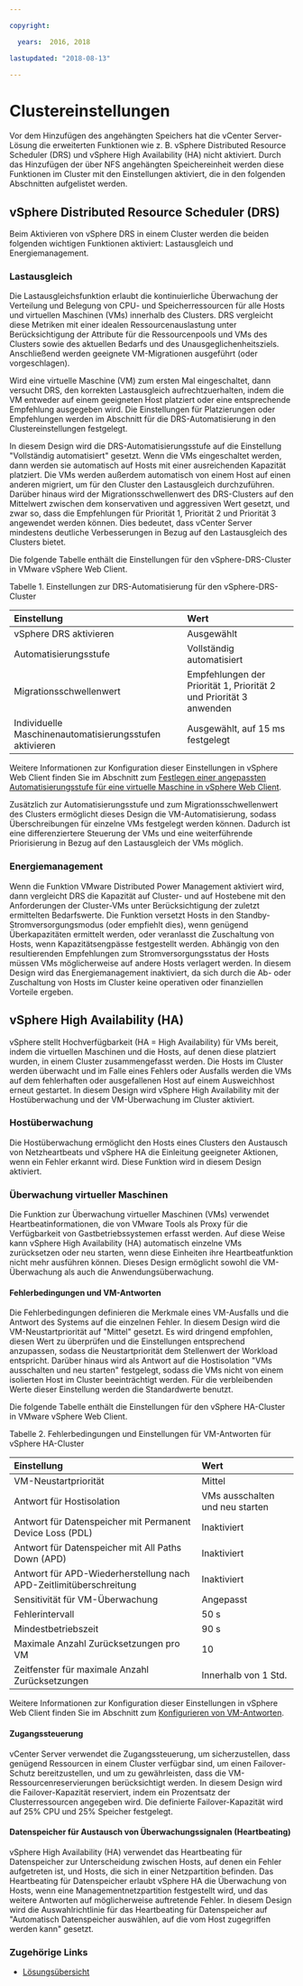 ```yaml
---

copyright:

  years:  2016, 2018

lastupdated: "2018-08-13"

---
```


# Clustereinstellungen

Vor dem Hinzufügen des angehängten Speichers hat die vCenter Server-Lösung die erweiterten Funktionen wie z. B. vSphere Distributed Resource Scheduler (DRS) und vSphere High Availability (HA) nicht aktiviert. Durch das Hinzufügen der über NFS angehängten Speichereinheit werden diese Funktionen im Cluster mit den Einstellungen aktiviert, die in den folgenden Abschnitten aufgelistet werden.

## vSphere Distributed Resource Scheduler (DRS)

Beim Aktivieren von vSphere DRS in einem Cluster werden die beiden folgenden wichtigen Funktionen aktiviert: Lastausgleich und Energiemanagement.

### Lastausgleich

Die Lastausgleichsfunktion erlaubt die kontinuierliche Überwachung der Verteilung und Belegung von CPU- und Speicherressourcen für alle Hosts und virtuellen Maschinen (VMs) innerhalb des Clusters. DRS vergleicht diese Metriken mit einer idealen Ressourcenauslastung unter Berücksichtigung der Attribute für die Ressourcenpools und VMs des Clusters sowie des aktuellen Bedarfs und des Unausgeglichenheitsziels. Anschließend werden geeignete VM-Migrationen ausgeführt (oder vorgeschlagen).

Wird eine virtuelle Maschine (VM) zum ersten Mal eingeschaltet, dann versucht DRS, den korrekten Lastausgleich aufrechtzuerhalten, indem die VM entweder auf einem geeigneten Host platziert oder eine entsprechende Empfehlung ausgegeben wird. Die Einstellungen für Platzierungen oder Empfehlungen werden im Abschnitt für die DRS-Automatisierung in den Clustereinstellungen festgelegt.

In diesem Design wird die DRS-Automatisierungsstufe auf die Einstellung "Vollständig automatisiert" gesetzt. Wenn die VMs eingeschaltet werden, dann werden sie automatisch auf Hosts mit einer ausreichenden Kapazität platziert. Die VMs werden außerdem automatisch von einem Host auf einen anderen migriert, um für den Cluster den Lastausgleich durchzuführen. Darüber hinaus wird der Migrationsschwellenwert des DRS-Clusters auf den Mittelwert zwischen dem konservativen und aggressiven Wert gesetzt, und zwar so, dass die Empfehlungen für Priorität 1, Priorität 2 und Priorität 3 angewendet werden können. Dies bedeutet, dass vCenter Server mindestens deutliche Verbesserungen in Bezug auf den Lastausgleich des Clusters bietet.

Die folgende Tabelle enthält die Einstellungen für den vSphere-DRS-Cluster in VMware vSphere Web Client.

Tabelle 1. Einstellungen zur DRS-Automatisierung für den vSphere-DRS-Cluster

| Einstellung             | Wert   |
|:------------------- |:------ |
| vSphere DRS aktivieren | Ausgewählt |
| Automatisierungsstufe | Vollständig automatisiert |
| Migrationsschwellenwert | Empfehlungen der Priorität 1, Priorität 2 und Priorität 3 anwenden |
| Individuelle Maschinenautomatisierungsstufen aktivieren | Ausgewählt, auf 15 ms festgelegt |

Weitere Informationen zur Konfiguration dieser Einstellungen in vSphere Web Client finden Sie im Abschnitt zum [Festlegen einer angepassten Automatisierungsstufe für eine virtuelle Maschine in vSphere Web Client](https://docs.vmware.com/en/VMware-vSphere/5.5/com.vmware.vsphere.resmgmt.doc/GUID-C21C0609-923B-46FB-920C-887F00DBCAB9.html).

Zusätzlich zur Automatisierungsstufe und zum Migrationsschwellenwert des Clusters ermöglicht dieses Design die VM-Automatisierung, sodass Überschreibungen für einzelne VMs festgelegt werden können. Dadurch ist eine differenziertere Steuerung der VMs und eine weiterführende Priorisierung in Bezug auf den Lastausgleich der VMs möglich.

### Energiemanagement

Wenn die Funktion VMware Distributed Power Management aktiviert wird, dann vergleicht DRS die Kapazität auf Cluster- und auf Hostebene mit den Anforderungen der Cluster-VMs unter Berücksichtigung der zuletzt ermittelten Bedarfswerte. Die Funktion versetzt Hosts in den Standby-Stromversorgungsmodus (oder empfiehlt dies), wenn genügend Überkapazitäten ermittelt werden, oder veranlasst die Zuschaltung von Hosts, wenn Kapazitätsengpässe festgestellt werden. Abhängig von den resultierenden Empfehlungen zum Stromversorgungsstatus der Hosts müssen VMs möglicherweise auf andere Hosts verlagert werden.
In diesem Design wird das Energiemanagement inaktiviert, da sich durch die Ab- oder Zuschaltung von Hosts im Cluster keine operativen oder finanziellen Vorteile ergeben.

## vSphere High Availability (HA)

vSphere stellt Hochverfügbarkeit (HA = High Availability) für VMs bereit, indem die virtuellen Maschinen und die Hosts, auf denen diese platziert wurden, in einem Cluster zusammengefasst werden. Die Hosts im Cluster werden überwacht und im Falle eines Fehlers oder Ausfalls werden die VMs auf dem fehlerhaften oder ausgefallenen Host auf einem Ausweichhost erneut gestartet. In diesem Design wird vSphere High Availability mit der Hostüberwachung und der VM-Überwachung im Cluster aktiviert.

### Hostüberwachung

Die Hostüberwachung ermöglicht den Hosts eines Clusters den Austausch von Netzheartbeats und vSphere HA die Einleitung geeigneter Aktionen, wenn ein Fehler erkannt wird. Diese Funktion wird in diesem Design aktiviert.

### Überwachung virtueller Maschinen

Die Funktion zur Überwachung virtueller Maschinen (VMs) verwendet Heartbeatinformationen, die von VMware Tools als Proxy für die Verfügbarkeit von Gastbetriebssystemen erfasst werden. Auf diese Weise kann vSphere High Availability (HA) automatisch einzelne VMs zurücksetzen oder neu starten, wenn diese Einheiten ihre Heartbeatfunktion nicht mehr ausführen können. Dieses Design ermöglicht sowohl die VM-Überwachung als auch die Anwendungsüberwachung.

#### Fehlerbedingungen und VM-Antworten

Die Fehlerbedingungen definieren die Merkmale eines VM-Ausfalls und die Antwort des Systems auf die einzelnen Fehler. In diesem Design wird die VM-Neustartpriorität auf "Mittel" gesetzt. Es wird dringend empfohlen, diesen Wert zu überprüfen und die Einstellungen entsprechend anzupassen, sodass die Neustartpriorität dem Stellenwert der Workload entspricht. Darüber hinaus wird als Antwort auf die Hostisolation "VMs ausschalten und neu starten" festgelegt, sodass die VMs nicht von einem isolierten Host im Cluster beeinträchtigt werden. Für die verbleibenden Werte dieser Einstellung werden die Standardwerte benutzt.

Die folgende Tabelle enthält die Einstellungen für den vSphere HA-Cluster in VMware vSphere Web Client.

Tabelle 2. Fehlerbedingungen und Einstellungen für VM-Antworten für vSphere HA-Cluster

| Einstellung             | Wert   |
|:------------------- |:------ |
| VM-Neustartpriorität | Mittel |
| Antwort für Hostisolation | VMs ausschalten und neu starten |
| Antwort für Datenspeicher mit Permanent Device Loss (PDL) | Inaktiviert |
| Antwort für Datenspeicher mit All Paths Down (APD) | Inaktiviert |
| Antwort für APD-Wiederherstellung nach APD-Zeitlimitüberschreitung | Inaktiviert |
| Sensitivität für VM-Überwachung | Angepasst |
| Fehlerintervall | 50 s |
| Mindestbetriebszeit | 90 s |
| Maximale Anzahl Zurücksetzungen pro VM | 10 |
| Zeitfenster für maximale Anzahl Zurücksetzungen | Innerhalb von 1 Std. |

Weitere Informationen zur Konfiguration dieser Einstellungen in vSphere Web Client finden Sie im Abschnitt zum
[Konfigurieren von VM-Antworten](https://docs.vmware.com/en/VMware-vSphere/6.0/com.vmware.vsphere.avail.doc/GUID-3DAED2B1-55B8-4877-BD0F-BC57C10A516C.html).

#### Zugangssteuerung

vCenter Server verwendet die Zugangssteuerung, um sicherzustellen, dass genügend Ressourcen in einem Cluster verfügbar sind, um einen Failover-Schutz bereitzustellen, und um zu gewährleisten, dass die VM-Ressourcenreservierungen berücksichtigt werden. In diesem Design wird die Failover-Kapazität reserviert, indem ein Prozentsatz der Clusterressourcen angegeben wird. Die definierte Failover-Kapazität wird auf 25% CPU und 25% Speicher festgelegt.

#### Datenspeicher für Austausch von Überwachungssignalen (Heartbeating)

vSphere High Availability (HA) verwendet das Heartbeating für Datenspeicher zur Unterscheidung zwischen Hosts, auf denen ein Fehler aufgetreten ist, und Hosts, die sich in einer Netzpartition befinden. Das Heartbeating für Datenspeicher erlaubt vSphere HA die Überwachung von Hosts, wenn eine Managementnetzpartition festgestellt wird, und das weitere Antworten auf möglicherweise auftretende Fehler. In diesem Design wird die Auswahlrichtlinie für das Heartbeating für Datenspeicher auf "Automatisch Datenspeicher auswählen, auf die vom Host zugegriffen werden kann" gesetzt.

### Zugehörige Links

* [Lösungsübersicht](../solution/solution_overview.html)
